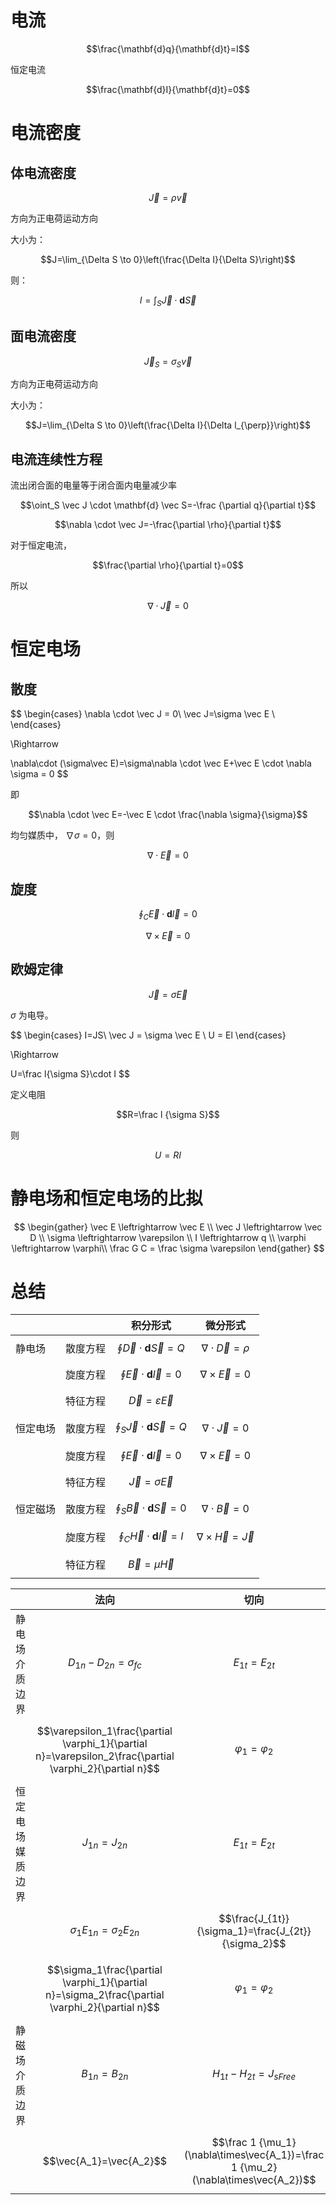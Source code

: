 # 电流

$$\frac{\mathbf{d}q}{\mathbf{d}t}=I$$

恒定电流

$$\frac{\mathbf{d}I}{\mathbf{d}t}=0$$

# 电流密度

## 体电流密度

$$\vec J=\rho \vec v$$

方向为正电荷运动方向

大小为：

$$J=\lim_{\Delta S \to 0}\left(\frac{\Delta I}{\Delta S}\right)$$

则：

$$I=\int_S\vec J \cdot \mathbf{d} \vec S$$

## 面电流密度

$$\vec J_S=\sigma_S\vec v$$

方向为正电荷运动方向

大小为：

$$J=\lim_{\Delta S \to 0}\left(\frac{\Delta I}{\Delta l_{\perp}}\right)$$

## 电流连续性方程

流出闭合面的电量等于闭合面内电量减少率

$$\oint_S \vec J \cdot \mathbf{d} \vec S=-\frac {\partial q}{\partial t}$$

$$\nabla \cdot \vec J=-\frac{\partial \rho}{\partial t}$$

对于恒定电流，

$$\frac{\partial \rho}{\partial t}=0$$

所以

$$\nabla \cdot \vec J = 0$$

# 恒定电场

## 散度

$$
\begin{cases}
\nabla \cdot \vec J = 0\\
\vec J=\sigma \vec E \\
\end{cases}

\Rightarrow

\nabla\cdot (\sigma\vec E)=\sigma\nabla \cdot \vec E+\vec E \cdot \nabla \sigma = 0
$$

即

$$\nabla \cdot \vec E=-\vec E \cdot \frac{\nabla \sigma}{\sigma}$$

均匀媒质中， $\nabla \sigma=0$，则

$$\nabla \cdot \vec E = 0$$


##  旋度

$$\oint_C\vec E\cdot\mathbf{d}\vec l=0$$

$$\nabla \times \vec E = 0$$

## 欧姆定律

$$\vec J=\sigma \vec E$$

$\sigma$ 为电导。


$$
\begin{cases}
I=JS\\
\vec J = \sigma \vec E \\
U = El 
\end{cases}

\Rightarrow

U=\frac l{\sigma S}\cdot I
$$

定义电阻

$$R=\frac l {\sigma S}$$ 

则

$$U=RI$$

# 静电场和恒定电场的比拟

$$
\begin{gather}
\vec E \leftrightarrow \vec E \\
\vec J \leftrightarrow \vec D \\
\sigma \leftrightarrow \varepsilon \\
I \leftrightarrow q \\
\varphi \leftrightarrow \varphi\\
\frac G C = \frac \sigma \varepsilon
\end{gather}
$$

# 总结

|      |      | 积分形式                                       | 微分形式                           |
| ---- | ---- |:------------------------------------------:|:------------------------------:|
| 静电场  | 散度方程 | $$\oint \vec D\cdot \mathbf{d}\vec S=Q$$   | $$\nabla \cdot \vec D = \rho$$ |
|      | 旋度方程 | $$\oint \vec E \cdot \mathbf{d}\vec l=0$$  | $$\nabla\times\vec E=0$$       |
|      | 特征方程 | $$\vec D=\varepsilon\vec E$$               |                                |
| 恒定电场 | 散度方程 | $$\oint_S \vec J\cdot \mathbf{d}\vec S=Q$$ | $$\nabla \cdot \vec J = 0$$    |
|      | 旋度方程 | $$\oint \vec E \cdot \mathbf{d}\vec l=0$$  | $$\nabla\times\vec E=0$$       |
|      | 特征方程 | $$\vec J=\sigma \vec E$$                   |                                |
| 恒定磁场 | 散度方程 | $$\oint_S \vec B\cdot \mathbf{d}\vec S=0$$ | $$\nabla \cdot \vec B = 0$$    |
|      | 旋度方程 | $$\oint_C \vec H\cdot \mathbf{d}\vec l=I$$ | $$\nabla\times\vec H=\vec J$$  |
|      | 特征方程 | $$\vec B=\mu\vec H$$                       |                                |


|          | 法向                                                                                                        |                                        切向                                         |
| -------- | :---------------------------------------------------------------------------------------------------------: | :---------------------------------------------------------------------------------: |
| 静电场介质边界  | $$D_{1n}-D_{2n}=\sigma_{fc}$$                                                                             |                                 $$E_{1t}=E_{2t}$$                                 |
|          | $$\varepsilon_1\frac{\partial \varphi_1}{\partial n}=\varepsilon_2\frac{\partial \varphi_2}{\partial n}$$ |                              $$\varphi_1=\varphi_2$$                              |
| 恒定电场媒质边界 | $$J_{1n}=J_{2n}$$                                                                                         |                                 $$E_{1t}=E_{2t}$$                                 |
|          | $$\sigma_1E_{1n}=\sigma_2E_{2n}$$                                                                         |                $$\frac{J_{1t}}{\sigma_1}=\frac{J_{2t}}{\sigma_2}$$                |
|          | $$\sigma_1\frac{\partial \varphi_1}{\partial n}=\sigma_2\frac{\partial \varphi_2}{\partial n}$$           |                              $$\varphi_1=\varphi_2$$                              |
| 静磁场介质边界  | $$B_{1n}=B_{2n}$$                                                                                         |                            $$H_{1t}-H_{2t}=J_{sFree}$$                            |
|          | $$\vec{A_1}=\vec{A_2}$$                                                                                   | $$\frac 1 {\mu_1}(\nabla\times\vec{A_1})=\frac 1 {\mu_2}(\nabla\times\vec{A_2})$$ |

